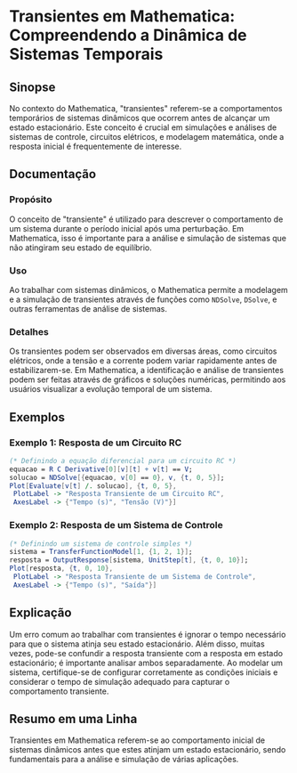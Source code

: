 <!--
Meta Description: # Transientes em Mathematica: Compreendendo a Dinâmica de Sistemas Temporais ## Sinopse No contexto do Mathematica, "transientes" referem-se a comport...
Meta Keywords: resposta, sistema, mathematica, transientes, sistemas
-->

# Transientes em Mathematica: Compreendendo a Dinâmica de Sistemas Temporais

## Sinopse
No contexto do Mathematica, "transientes" referem-se a comportamentos temporários de sistemas dinâmicos que ocorrem antes de alcançar um estado estacionário. Este conceito é crucial em simulações e análises de sistemas de controle, circuitos elétricos, e modelagem matemática, onde a resposta inicial é frequentemente de interesse.

## Documentação
### Propósito
O conceito de "transiente" é utilizado para descrever o comportamento de um sistema durante o período inicial após uma perturbação. Em Mathematica, isso é importante para a análise e simulação de sistemas que não atingiram seu estado de equilíbrio.

### Uso
Ao trabalhar com sistemas dinâmicos, o Mathematica permite a modelagem e a simulação de transientes através de funções como `NDSolve`, `DSolve`, e outras ferramentas de análise de sistemas.

### Detalhes
Os transientes podem ser observados em diversas áreas, como circuitos elétricos, onde a tensão e a corrente podem variar rapidamente antes de estabilizarem-se. Em Mathematica, a identificação e análise de transientes podem ser feitas através de gráficos e soluções numéricas, permitindo aos usuários visualizar a evolução temporal de um sistema.

## Exemplos
### Exemplo 1: Resposta de um Circuito RC
```mathematica
(* Definindo a equação diferencial para um circuito RC *)
equacao = R C Derivative[0][v][t] + v[t] == V;
solucao = NDSolve[{equacao, v[0] == 0}, v, {t, 0, 5}];
Plot[Evaluate[v[t] /. solucao], {t, 0, 5}, 
 PlotLabel -> "Resposta Transiente de um Circuito RC", 
 AxesLabel -> {"Tempo (s)", "Tensão (V)"}]
```

### Exemplo 2: Resposta de um Sistema de Controle
```mathematica
(* Definindo um sistema de controle simples *)
sistema = TransferFunctionModel[1, {1, 2, 1}];
resposta = OutputResponse[sistema, UnitStep[t], {t, 0, 10}];
Plot[resposta, {t, 0, 10}, 
 PlotLabel -> "Resposta Transiente de um Sistema de Controle", 
 AxesLabel -> {"Tempo (s)", "Saída"}]
```

## Explicação
Um erro comum ao trabalhar com transientes é ignorar o tempo necessário para que o sistema atinja seu estado estacionário. Além disso, muitas vezes, pode-se confundir a resposta transiente com a resposta em estado estacionário; é importante analisar ambos separadamente. Ao modelar um sistema, certifique-se de configurar corretamente as condições iniciais e considerar o tempo de simulação adequado para capturar o comportamento transiente.

## Resumo em uma Linha
Transientes em Mathematica referem-se ao comportamento inicial de sistemas dinâmicos antes que estes atinjam um estado estacionário, sendo fundamentais para a análise e simulação de várias aplicações.